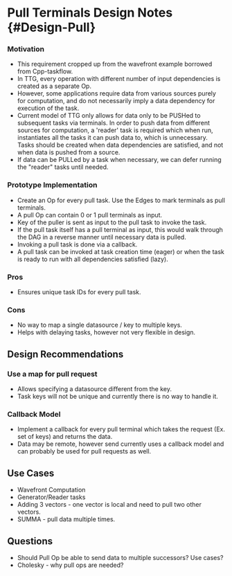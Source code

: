# Pull Terminals Design Notes {#Design-Pull}

### Motivation

- This requirement cropped up from the wavefront example borrowed from Cpp-taskflow.
- In TTG, every operation with different number of input dependencies is created as a separate Op. 
- However, some applications require data from various sources purely for computation, and do not necessarily imply a data dependency for execution of the task.
- Current model of TTG only allows for data only to be PUSHed to subsequent tasks via terminals. In order to push data from different sources for computation, a 'reader' task is required which when run, instantiates all the tasks it can push data to, which is unnecessary. Tasks should be created when data dependencies are satisfied, and not when data is pushed from a source.
- If data can be PULLed by a task when necessary, we can defer running the "reader" tasks until needed.

### Prototype Implementation

- Create an Op for every pull task. Use the Edges to mark terminals as pull terminals. 
- A pull Op can contain 0 or 1 pull terminals as input.
- Key of the puller is sent as input to the pull task to invoke the task. 
- If the pull task itself has a pull terminal as input, this would walk through the DAG in a reverse manner until necessary data is pulled.
- Invoking a pull task is done via a callback.
- A pull task can be invoked at task creation time (eager) or when the task is ready to run with all dependencies satisfied (lazy).

### Pros

- Ensures unique task IDs for every pull task.

### Cons

- No way to map a single datasource / key to multiple keys.
- Helps with delaying tasks, however not very flexible in design.

## Design Recommendations

### Use a map for pull request

- Allows specifying a datasource different from the key.
- Task keys will not be unique and currently there is no way to handle it.

### Callback Model

- Implement a callback for every pull terminal which takes the request (Ex. set of keys) and returns the data.
- Data may be remote, however send currently uses a callback model and can probably be used for pull requests as well.

## Use Cases

- Wavefront Computation
- Generator/Reader tasks
- Adding 3 vectors - one vector is local and need to pull two other vectors.
- SUMMA - pull data multiple times.

## Questions

- Should Pull Op be able to send data to multiple successors? Use cases?
- Cholesky - why pull ops are needed?
